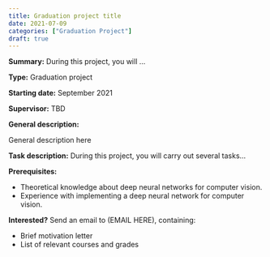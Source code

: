 ```yaml
---
title: Graduation project title
date: 2021-07-09
categories: ["Graduation Project"]
draft: true
---
```


**Summary:** During this project, you will ...

<!--more-->
**Type:** Graduation project

**Starting date:** September 2021

**Supervisor:** TBD

**General description:** 

General description here

**Task description:**
During this project, you will carry out several tasks...

**Prerequisites:**
- Theoretical knowledge about deep neural networks for computer vision.
- Experience with implementing a deep neural network for computer vision.

**Interested?** Send an email to (EMAIL HERE), containing:
- Brief motivation letter
- List of relevant courses and grades
